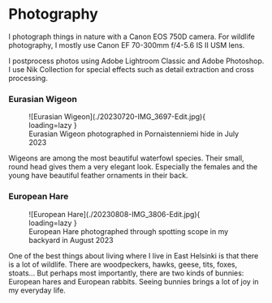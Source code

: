 # Photography

I photograph things in nature with a Canon EOS 750D camera. For wildlife photography, I mostly use Canon EF 70-300mm f/4-5.6 IS II USM lens.

I postprocess photos using Adobe Lightroom Classic and Adobe Photoshop. I use Nik Collection for special effects such as detail extraction and cross processing.

### Eurasian Wigeon

<figure markdown>
  ![Eurasian Wigeon](./20230720-IMG_3697-Edit.jpg){ loading=lazy }
  <figcaption>Eurasian Wigeon photographed in Pornaistenniemi hide in July 2023</figcaption>
</figure>

Wigeons are among the most beautiful waterfowl species. Their small, round head gives them a very elegant look. Especially the females and the young have beautiful feather ornaments in their back.

### European Hare

<figure markdown>
  ![European Hare](./20230808-IMG_3806-Edit.jpg){ loading=lazy }
  <figcaption>European Hare photographed through spotting scope in my backyard in August 2023</figcaption>
</figure>

One of the best things about living where I live in East Helsinki is that there is a lot of wildlife. There are woodpeckers, hawks, geese, tits, foxes, stoats... But perhaps most importantly, there are two kinds of bunnies: European hares and European rabbits. Seeing bunnies brings a lot of joy in my everyday life.
